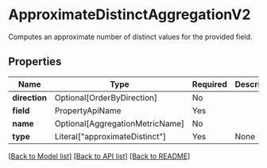# ApproximateDistinctAggregationV2

Computes an approximate number of distinct values for the provided field.

## Properties
| Name | Type | Required | Description |
| ------------ | ------------- | ------------- | ------------- |
**direction** | Optional[OrderByDirection] | No |  |
**field** | PropertyApiName | Yes |  |
**name** | Optional[AggregationMetricName] | No |  |
**type** | Literal["approximateDistinct"] | Yes | None |


[[Back to Model list]](../../README.md#documentation-for-models) [[Back to API list]](../../README.md#documentation-for-api-endpoints) [[Back to README]](../../README.md)
